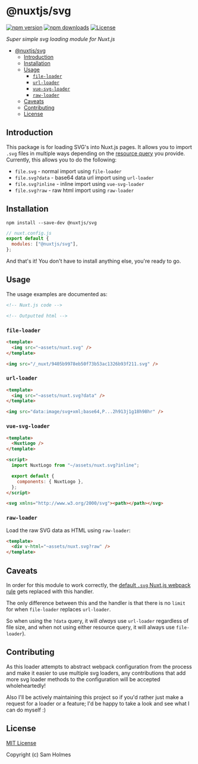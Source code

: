 # @nuxtjs/svg

[![npm version][npm-version-src]][npm-version-href]
[![npm downloads][npm-downloads-src]][npm-downloads-href]
[![License][license-src]][license-href]

_Super simple svg loading module for Nuxt.js_

- [@nuxtjs/svg](#nuxtjssvg)
  - [Introduction](#introduction)
  - [Installation](#installation)
  - [Usage](#usage)
    - [`file-loader`](#file-loader)
    - [`url-loader`](#url-loader)
    - [`vue-svg-loader`](#vue-svg-loader)
    - [`raw-loader`](#raw-loader)
  - [Caveats](#caveats)
  - [Contributing](#contributing)
  - [License](#license)

## Introduction

This package is for loading SVG's into Nuxt.js pages. It allows you to import `.svg` files in multiple ways depending on the [resource query](https://webpack.js.org/configuration/module/#rule-resourcequery) you provide. Currently, this allows you to do the following:

- `file.svg` - normal import using `file-loader`
- `file.svg?data` - base64 data url import using `url-loader`
- `file.svg?inline` - inline import using `vue-svg-loader`
- `file.svg?raw` - raw html import using `raw-loader`

## Installation

```shell
npm install --save-dev @nuxtjs/svg
```

```javascript
// nuxt.config.js
export default {
  modules: ["@nuxtjs/svg"],
};
```

And that's it! You don't have to install anything else, you're ready to go.

## Usage

The usage examples are documented as:

```html
<!-- Nuxt.js code -->
```

```html
<!-- Outputted html -->
```

### `file-loader`

```html
<template>
  <img src="~assets/nuxt.svg" />
</template>
```

```html
<img src="/_nuxt/9405b9978eb50f73b53ac1326b93f211.svg" />
```

### `url-loader`

```html
<template>
  <img src="~assets/nuxt.svg?data" />
</template>
```

```html
<img src="data:image/svg+xml;base64,P...2h913j1g18h98hr" />
```

### `vue-svg-loader`

```html
<template>
  <NuxtLogo />
</template>

<script>
  import NuxtLogo from "~/assets/nuxt.svg?inline";

  export default {
    components: { NuxtLogo },
  };
</script>
```

```html
<svg xmlns="http://www.w3.org/2000/svg"><path></path></svg>
```

### `raw-loader`

Load the raw SVG data as HTML using `raw-loader`:

```html
<template>
  <div v-html="~assets/nuxt.svg?raw" />
</template>
```

## Caveats

In order for this module to work correctly, the [default `.svg` Nuxt.js webpack rule](https://nuxtjs.org/guide/assets/#webpack) gets replaced with this handler.

The only difference between this and the handler is that there is no `limit` for when `file-loader` replaces `url-loader`.

So when using the `?data` query, it will _always_ use `url-loader` regardless of file size, and when not using either resource query, it will always use `file-loader`).

## Contributing

As this loader attempts to abstract webpack configuration from the process and make it easier to use multiple svg loaders, any contributions that add more svg loader methods to the configuration will be accepted wholeheartedly!

Also I'll be actively maintaining this project so if you'd rather just make a request for a loader or a feature; I'd be happy to take a look and see what I can do myself :)

## License

[MIT License](./LICENSE)

Copyright (c) Sam Holmes

<!-- Badges -->

[npm-version-src]: https://img.shields.io/npm/v/@nuxtjs/svg/latest.svg?style=flat-square
[npm-version-href]: https://npmjs.com/package/@nuxtjs/svg
[npm-downloads-src]: https://img.shields.io/npm/dt/@nuxtjs/svg.svg?style=flat-square
[npm-downloads-href]: https://npmjs.com/package/@nuxtjs/svg
[license-src]: https://img.shields.io/npm/l/@nuxtjs/svg.svg?style=flat-square
[license-href]: https://npmjs.com/package/@nuxtjs/svg
